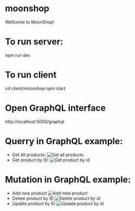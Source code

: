 # moonshop
Wellcome to MoonShop!
# To run server: 
npm run dev
# To run client
cd client/moonshop
npm start
# Open GraphQL interface
http://localhost:5000/graphql
# Querry in GraphQL example:
- Get All products:
![Get all products](https://i.ibb.co/hW713cx/get-all-products.png)
- Get product by ID:
![Get product by id](https://i.ibb.co/xHncz7S/get-product-by-id.png)
# Mutation in GraphQL example:
- Add new product
![Add new product](https://i.ibb.co/YcD49XD/add-new-product.png)
- Delete product by ID
![Delete product by id](https://i.ibb.co/WHkjnTm/delete-product-by-id.png)
- Update product by ID
![Update product by id](https://i.ibb.co/hKnGQsJ/update-product-by-id.png)
